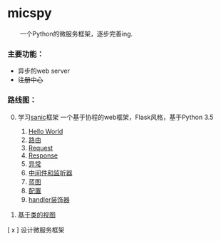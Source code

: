 # micspy
&emsp;&emsp;一个Python的微服务框架，逐步完善ing.

### 主要功能：
- 异步的web server
- ~~注册中心~~
<!-- - ~~调用统计~~
- ~~配置中心~~
- ~~监控警告~~
- ~~部署~~ -->

### 路线图：
0. 学习[sanic][1]框架 一个基于协程的web框架，Flask风格，基于Python 3.5

   1. [Hello World](./test/sanic/docs/getted_started.md)
   2. [路由](./test/sanic/docs/routing.md)
   3. [Request](./test/sanic/docs/request_data.md)
   4. [Response](./test/sanic/docs/response.md)
   5. [异常](./test/sanic/docs/exceptions.md)
   6. [中间件和监听器](./test/sanic/docs/middleware.md)
   7. [蓝图](./test/sanic/docs/blurprints.md)
   8. [配置](./test/sanic/docs/config.md)
   9. [handler装饰器](./test/sanic/docs/decorators.md)
  10. [基于类的视图](./test/sanic/docs/class_based_views.md)

[ x ] 设计微服务框架

[1]: https://github.com/channelcat/sanic "sanic"